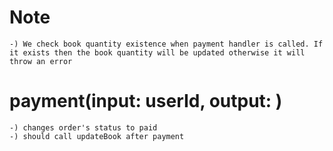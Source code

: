 # Note
    -) We check book quantity existence when payment handler is called. If it exists then the book quantity will be updated otherwise it will throw an error


# payment(input: userId, output: )
    -) changes order's status to paid
    -) should call updateBook after payment